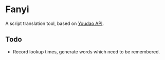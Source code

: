 # Fanyi

A script translation tool, based on [Youdao API](http://fanyi.youdao.com/openapi?path=data-mode).

## Todo

-   Record lookup times, generate words which need to be remembered. 
